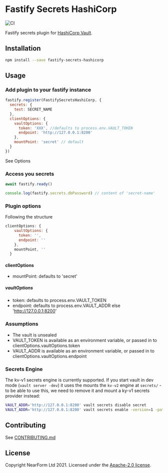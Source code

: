 # Fastify Secrets HashiCorp

![CI](https://github.com/nearform/fastify-secrets-hashicorp/workflows/CI/badge.svg)

Fastify secrets plugin for [HashiCorp Vault](https://www.vaultproject.io).

## Installation

```sh
npm install --save fastify-secrets-hashicorp
```

## Usage

### Add plugin to your fastify instance

```js
fastify.register(FastifySecretsHashiCorp, {
  secrets: {
    test: SECRET_NAME
  },
  clientOptions: {
    vaultOptions: {
      token: 'XXX', //defaults to process.env.VAULT_TOKEN
      endpoint: 'http://127.0.0.1:8200'
    },
    mountPoint: 'secret' // default
  }
})
```

See Options

### Access you secrets

```js
await fastify.ready()

console.log(fastify.secrets.dbPassword) // content of 'secret-name'
```

### Plugin options

Following the structure

```js
clientOptions: {
    vaultOptions: {
      token: '', 
      endpoint: ''
    },
    mountPoint, ''
  }
```

#### clientOptions

- mountPoint: defaults to 'secret'

##### vaultOptions

- token: defaults to process.env.VAULT_TOKEN
- endpoint: defaults to process.env.VAULT_ADDR else 'http://127.0.0.1:8200'

### Assumptions

- The vault is unsealed
- VAULT_TOKEN is available as an environment variable, or passed in to clientOptions.vaultOptions.token
- VAULT_ADDR is available as an environment variable, or passed in to clientOptions.vaultOptions.endpoint

### Secrets Engine

The kv-v1 secrets engine is currently supported. If you start vault in dev mode (`vault server -dev`) it uses the mounts the `kv-v2` engine at `secrets/` - to be able to use this, we need to remove it and mount a ky-v1 secrets provider instead:

```sh
VAULT_ADDR='http://127.0.0.1:8200' vault secrets disable secret
VAULT_ADDR='http://127.0.0.1:8200' vault secrets enable -version=1 -path=secret kv
```

## Contributing

See [CONTRIBUTING.md](./CONTRIBUTING.md)

## License

Copyright NearForm Ltd 2021. Licensed under the [Apache-2.0 license](http://www.apache.org/licenses/LICENSE-2.0).